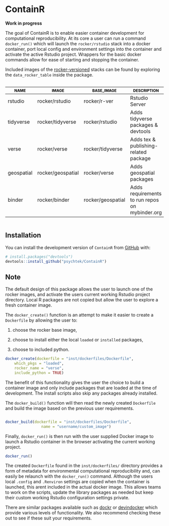 
<!-- README.md is generated from README.Rmd. Please edit that file -->

# ContainR

**Work in progress** <!-- badges: start --> <!-- badges: end -->

The goal of ContainR is to enable easier container development for
computational reproducibility. At its core a user can run a command
`docker_run()` which will launch the `rocker/rstudio` stack into a
docker container, port local config and environment settings into the
container and activate the active Rstudio project. Wrappers for the
basic docker commands allow for ease of starting and stopping the
container.

Included images of the
[rocker-versioned](https://github.com/rocker-org/rocker-versioned2)
stacks can be found by exploring the `data_rocker_table` inside the
package.

<div id="zehwcckpij" style="overflow-x:auto;overflow-y:auto;width:auto;height:auto;">
<style>html {
  font-family: -apple-system, BlinkMacSystemFont, 'Segoe UI', Roboto, Oxygen, Ubuntu, Cantarell, 'Helvetica Neue', 'Fira Sans', 'Droid Sans', Arial, sans-serif;
}

#zehwcckpij .gt_table {
  display: table;
  border-collapse: collapse;
  margin-left: auto;
  margin-right: auto;
  color: #333333;
  font-size: smaller;
  font-weight: normal;
  font-style: normal;
  background-color: #FFFFFF;
  width: 100%;
  border-top-style: solid;
  border-top-width: 1px;
  border-top-color: #000000;
  border-right-style: none;
  border-right-width: 2px;
  border-right-color: #D3D3D3;
  border-bottom-style: solid;
  border-bottom-width: 1px;
  border-bottom-color: #000000;
  border-left-style: none;
  border-left-width: 2px;
  border-left-color: #D3D3D3;
}

#zehwcckpij .gt_heading {
  background-color: #C6DBEF;
  text-align: left;
  border-bottom-color: #FFFFFF;
  border-left-style: none;
  border-left-width: 1px;
  border-left-color: #D3D3D3;
  border-right-style: none;
  border-right-width: 1px;
  border-right-color: #D3D3D3;
}

#zehwcckpij .gt_title {
  color: #333333;
  font-size: 125%;
  font-weight: initial;
  padding-top: 4px;
  padding-bottom: 4px;
  padding-left: 5px;
  padding-right: 5px;
  border-bottom-color: #FFFFFF;
  border-bottom-width: 0;
}

#zehwcckpij .gt_subtitle {
  color: #333333;
  font-size: 85%;
  font-weight: initial;
  padding-top: 0;
  padding-bottom: 6px;
  padding-left: 5px;
  padding-right: 5px;
  border-top-color: #FFFFFF;
  border-top-width: 0;
}

#zehwcckpij .gt_bottom_border {
  border-bottom-style: solid;
  border-bottom-width: 2px;
  border-bottom-color: #D3D3D3;
}

#zehwcckpij .gt_col_headings {
  border-top-style: solid;
  border-top-width: 1px;
  border-top-color: #000000;
  border-bottom-style: solid;
  border-bottom-width: 1px;
  border-bottom-color: #000000;
  border-left-style: none;
  border-left-width: 1px;
  border-left-color: #D3D3D3;
  border-right-style: none;
  border-right-width: 1px;
  border-right-color: #D3D3D3;
}

#zehwcckpij .gt_col_heading {
  color: #333333;
  background-color: #EDF8FB;
  font-size: smaller;
  font-weight: bold;
  text-transform: uppercase;
  border-left-style: none;
  border-left-width: 1px;
  border-left-color: #D3D3D3;
  border-right-style: none;
  border-right-width: 1px;
  border-right-color: #D3D3D3;
  vertical-align: bottom;
  padding-top: 5px;
  padding-bottom: 6px;
  padding-left: 5px;
  padding-right: 5px;
  overflow-x: hidden;
}

#zehwcckpij .gt_column_spanner_outer {
  color: #333333;
  background-color: #EDF8FB;
  font-size: smaller;
  font-weight: bold;
  text-transform: uppercase;
  padding-top: 0;
  padding-bottom: 0;
  padding-left: 4px;
  padding-right: 4px;
}

#zehwcckpij .gt_column_spanner_outer:first-child {
  padding-left: 0;
}

#zehwcckpij .gt_column_spanner_outer:last-child {
  padding-right: 0;
}

#zehwcckpij .gt_column_spanner {
  border-bottom-style: solid;
  border-bottom-width: 1px;
  border-bottom-color: #000000;
  vertical-align: bottom;
  padding-top: 5px;
  padding-bottom: 5px;
  overflow-x: hidden;
  display: inline-block;
  width: 100%;
}

#zehwcckpij .gt_group_heading {
  padding-top: 8px;
  padding-bottom: 8px;
  padding-left: 5px;
  padding-right: 5px;
  color: #333333;
  background-color: #FFFFCC;
  font-size: 80%;
  font-weight: bolder;
  text-transform: uppercase;
  border-top-style: solid;
  border-top-width: 2px;
  border-top-color: #D3D3D3;
  border-bottom-style: solid;
  border-bottom-width: 2px;
  border-bottom-color: #D3D3D3;
  border-left-style: none;
  border-left-width: 1px;
  border-left-color: #D3D3D3;
  border-right-style: none;
  border-right-width: 1px;
  border-right-color: #D3D3D3;
  vertical-align: middle;
}

#zehwcckpij .gt_empty_group_heading {
  padding: 0.5px;
  color: #333333;
  background-color: #FFFFCC;
  font-size: 80%;
  font-weight: bolder;
  border-top-style: solid;
  border-top-width: 2px;
  border-top-color: #D3D3D3;
  border-bottom-style: solid;
  border-bottom-width: 2px;
  border-bottom-color: #D3D3D3;
  vertical-align: middle;
}

#zehwcckpij .gt_from_md > :first-child {
  margin-top: 0;
}

#zehwcckpij .gt_from_md > :last-child {
  margin-bottom: 0;
}

#zehwcckpij .gt_row {
  padding-top: 1.5px;
  padding-bottom: 1.5px;
  padding-left: 5px;
  padding-right: 5px;
  margin: 10px;
  border-top-style: solid;
  border-top-width: 1px;
  border-top-color: #FFFFFF;
  border-left-style: none;
  border-left-width: 1px;
  border-left-color: #D3D3D3;
  border-right-style: none;
  border-right-width: 1px;
  border-right-color: #D3D3D3;
  vertical-align: middle;
  overflow-x: hidden;
}

#zehwcckpij .gt_stub {
  color: #333333;
  background-color: #FFFFFF;
  font-size: 80%;
  font-weight: bolder;
  text-transform: uppercase;
  border-right-style: solid;
  border-right-width: 2px;
  border-right-color: #D3D3D3;
  padding-left: 5px;
  padding-right: 5px;
}

#zehwcckpij .gt_stub_row_group {
  color: #333333;
  background-color: #FFFFFF;
  font-size: 100%;
  font-weight: initial;
  text-transform: inherit;
  border-right-style: solid;
  border-right-width: 2px;
  border-right-color: #D3D3D3;
  padding-left: 5px;
  padding-right: 5px;
  vertical-align: top;
}

#zehwcckpij .gt_row_group_first td {
  border-top-width: 2px;
}

#zehwcckpij .gt_summary_row {
  color: #333333;
  background-color: #EDF8FB;
  text-transform: inherit;
  padding-top: 1px;
  padding-bottom: 1px;
  padding-left: 5px;
  padding-right: 5px;
}

#zehwcckpij .gt_first_summary_row {
  border-top-style: solid;
  border-top-color: #D3D3D3;
}

#zehwcckpij .gt_first_summary_row.thick {
  border-top-width: 2px;
}

#zehwcckpij .gt_last_summary_row {
  padding-top: 1px;
  padding-bottom: 1px;
  padding-left: 5px;
  padding-right: 5px;
  border-bottom-style: solid;
  border-bottom-width: 2px;
  border-bottom-color: #D3D3D3;
}

#zehwcckpij .gt_grand_summary_row {
  color: #FFFFFF;
  background-color: #66A3A3;
  text-transform: uppercase;
  padding-top: 1px;
  padding-bottom: 1px;
  padding-left: 5px;
  padding-right: 5px;
}

#zehwcckpij .gt_first_grand_summary_row {
  padding-top: 1px;
  padding-bottom: 1px;
  padding-left: 5px;
  padding-right: 5px;
  border-top-style: double;
  border-top-width: 6px;
  border-top-color: #D3D3D3;
}

#zehwcckpij .gt_striped {
  background-color: rgba(128, 128, 128, 0.05);
}

#zehwcckpij .gt_table_body {
  border-top-style: solid;
  border-top-width: 2px;
  border-top-color: #D3D3D3;
  border-bottom-style: solid;
  border-bottom-width: 2px;
  border-bottom-color: #D3D3D3;
}

#zehwcckpij .gt_footnotes {
  color: #333333;
  background-color: #EDF8FB;
  border-bottom-style: none;
  border-bottom-width: 2px;
  border-bottom-color: #D3D3D3;
  border-left-style: none;
  border-left-width: 2px;
  border-left-color: #D3D3D3;
  border-right-style: none;
  border-right-width: 2px;
  border-right-color: #D3D3D3;
}

#zehwcckpij .gt_footnote {
  margin: 0px;
  font-size: 9px;
  padding-left: 4px;
  padding-right: 4px;
  padding-left: 5px;
  padding-right: 5px;
}

#zehwcckpij .gt_sourcenotes {
  color: #333333;
  background-color: #F6EFF7;
  border-bottom-style: none;
  border-bottom-width: 2px;
  border-bottom-color: #D3D3D3;
  border-left-style: none;
  border-left-width: 2px;
  border-left-color: #D3D3D3;
  border-right-style: none;
  border-right-width: 2px;
  border-right-color: #D3D3D3;
}

#zehwcckpij .gt_sourcenote {
  font-size: 8px;
  padding-top: 4px;
  padding-bottom: 4px;
  padding-left: 5px;
  padding-right: 5px;
}

#zehwcckpij .gt_left {
  text-align: left;
}

#zehwcckpij .gt_center {
  text-align: center;
}

#zehwcckpij .gt_right {
  text-align: right;
  font-variant-numeric: tabular-nums;
}

#zehwcckpij .gt_font_normal {
  font-weight: normal;
}

#zehwcckpij .gt_font_bold {
  font-weight: bold;
}

#zehwcckpij .gt_font_italic {
  font-style: italic;
}

#zehwcckpij .gt_super {
  font-size: 65%;
}

#zehwcckpij .gt_footnote_marks {
  font-style: italic;
  font-weight: normal;
  font-size: 75%;
  vertical-align: 0.4em;
}

#zehwcckpij .gt_asterisk {
  font-size: 100%;
  vertical-align: 0;
}

#zehwcckpij .gt_indent_1 {
  text-indent: 5px;
}

#zehwcckpij .gt_indent_2 {
  text-indent: 10px;
}

#zehwcckpij .gt_indent_3 {
  text-indent: 15px;
}

#zehwcckpij .gt_indent_4 {
  text-indent: 20px;
}

#zehwcckpij .gt_indent_5 {
  text-indent: 25px;
}
</style>
<table class="gt_table">
  
  <thead class="gt_col_headings">
    <tr>
      <th class="gt_col_heading gt_columns_bottom_border gt_left" rowspan="1" colspan="1" style="color: #000000; font-size: 12px; text-transform: uppercase;" scope="col">name</th>
      <th class="gt_col_heading gt_columns_bottom_border gt_left" rowspan="1" colspan="1" style="color: #000000; font-size: 12px; text-transform: uppercase;" scope="col">image</th>
      <th class="gt_col_heading gt_columns_bottom_border gt_left" rowspan="1" colspan="1" style="color: #000000; font-size: 12px; text-transform: uppercase;" scope="col">base_image</th>
      <th class="gt_col_heading gt_columns_bottom_border gt_left" rowspan="1" colspan="1" style="color: #000000; font-size: 12px; text-transform: uppercase;" scope="col">description</th>
    </tr>
  </thead>
  <tbody class="gt_table_body">
    <tr><td class="gt_row gt_left">rstudio</td>
<td class="gt_row gt_left">rocker/rstudio</td>
<td class="gt_row gt_left">rocker/r-ver</td>
<td class="gt_row gt_left">Rstudio Server</td></tr>
    <tr><td class="gt_row gt_left gt_striped">tidyverse</td>
<td class="gt_row gt_left gt_striped">rocker/tidyverse</td>
<td class="gt_row gt_left gt_striped">rocker/rstudio</td>
<td class="gt_row gt_left gt_striped">Adds tidyverse packages &amp; devtools</td></tr>
    <tr><td class="gt_row gt_left">verse</td>
<td class="gt_row gt_left">rocker/verse</td>
<td class="gt_row gt_left">rocker/tidyverse</td>
<td class="gt_row gt_left">Adds tex &amp; publishing-related package</td></tr>
    <tr><td class="gt_row gt_left gt_striped">geospatial</td>
<td class="gt_row gt_left gt_striped">rocker/geospatial</td>
<td class="gt_row gt_left gt_striped">rocker/verse</td>
<td class="gt_row gt_left gt_striped">Adds geospatial packages</td></tr>
    <tr><td class="gt_row gt_left">binder</td>
<td class="gt_row gt_left">rocker/binder</td>
<td class="gt_row gt_left">rocker/geospatial</td>
<td class="gt_row gt_left">Adds requirements to run repos on mybinder.org</td></tr>
  </tbody>
  
  
</table>
</div>

## Installation

You can install the development version of `ContainR` from
[GitHub](https://github.com/) with:

``` r
# install.packages("devtools")
devtools::install_github("psychtek/ContainR")
```

## Note

The default design of this package allows the user to launch one of the
rocker images, and activate the users current working Rstudio project
directory. Local R packages are not copied but allow the user to explore
a fresh container image.

The `docker_create()` function is an attempt to make it easier to create
a `Dockerfile` by allowing the user to:

1)  choose the rocker base image,

2)  choose to install either the local `loaded` or `installed` packages,

3)  choose to included python.

``` r
docker_create(dockerfile = "inst/dockerfiles/Dockerfile", 
    which_pkgs = "loaded", 
    rocker_name = "verse",
    include_python = TRUE) 
```

The benefit of this functionality gives the user the choice to build a
container image and only include packages that are loaded at the time of
development. The install scripts also skip any packages already
installed.

The `docker_build()` function will then read the newly created
`Dockerfile` and build the image based on the previous user
requirements.

``` r

docker_build(dockerfile = "inst/dockerfiles/Dockerfile", 
                name = "username/custom_image")
```

Finally, `docker_run()` is then run with the user supplied Docker image
to launch a Rstudio container in the browser activating the current
working project.

``` r
docker_run()
```

The created `Dockerfile` found in the `inst/dockerfiles/` directory
provides a form of metadata for environmental computational
reproducibility and, can easily be relaunch with the `docker_run()`
command. Although the users local `.config` and `.Renviron` settings are
copied when the container is launched, this arent included in the actual
docker image. This allows teams to work on the scripts, update the
library packages as needed but keep their custom working Rstudio
configuration settings private.

There are similar packages available such as
[dockr](https://github.com/smaakage85/dockr) or
[devindocker](https://github.com/ThinkR-open/devindocker) which provide
various levels of functionality. We also recommend checking these out to
see if these suit your requirements.
